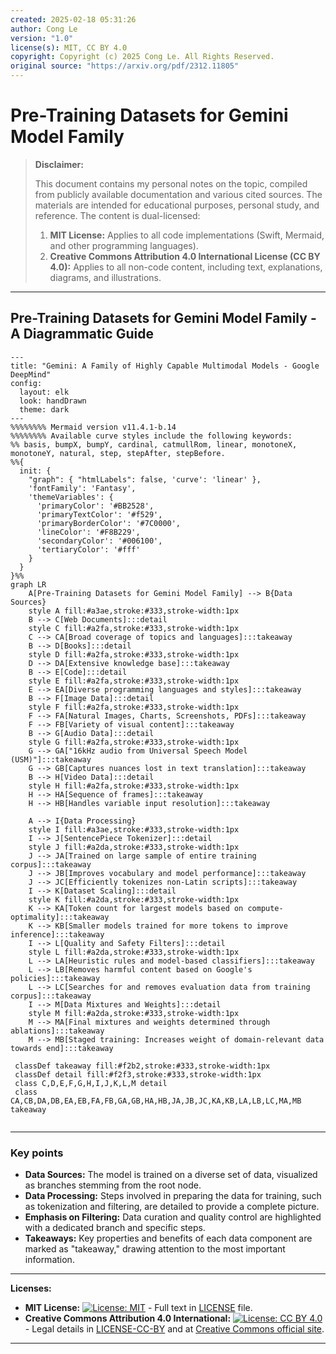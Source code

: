 ```yaml
---
created: 2025-02-18 05:31:26
author: Cong Le
version: "1.0"
license(s): MIT, CC BY 4.0
copyright: Copyright (c) 2025 Cong Le. All Rights Reserved.
original source: "https://arxiv.org/pdf/2312.11805"
---
```




# Pre-Training Datasets for Gemini Model Family
> **Disclaimer:**
>
> This document contains my personal notes on the topic,
> compiled from publicly available documentation and various cited sources.
> The materials are intended for educational purposes, personal study, and reference.
> The content is dual-licensed:
> 1. **MIT License:** Applies to all code implementations (Swift, Mermaid, and other programming languages).
> 2. **Creative Commons Attribution 4.0 International License (CC BY 4.0):** Applies to all non-code content, including text, explanations, diagrams, and illustrations.
---


## Pre-Training Datasets for Gemini Model Family - A Diagrammatic Guide 


```mermaid
---
title: "Gemini: A Family of Highly Capable Multimodal Models - Google DeepMind"
config:
  layout: elk
  look: handDrawn
  theme: dark
---
%%%%%%%% Mermaid version v11.4.1-b.14
%%%%%%%% Available curve styles include the following keywords:
%% basis, bumpX, bumpY, cardinal, catmullRom, linear, monotoneX, monotoneY, natural, step, stepAfter, stepBefore.
%%{
  init: {
    "graph": { "htmlLabels": false, 'curve': 'linear' },
    'fontFamily': 'Fantasy',
    'themeVariables': {
      'primaryColor': '#BB2528',
      'primaryTextColor': '#f529',
      'primaryBorderColor': '#7C0000',
      'lineColor': '#F8B229',
      'secondaryColor': '#006100',
      'tertiaryColor': '#fff'
    }
  }
}%%
graph LR
    A[Pre-Training Datasets for Gemini Model Family] --> B{Data Sources}
    style A fill:#a3ae,stroke:#333,stroke-width:1px
    B --> C[Web Documents]:::detail
    style C fill:#a2fa,stroke:#333,stroke-width:1px
    C --> CA[Broad coverage of topics and languages]:::takeaway
    B --> D[Books]:::detail
    style D fill:#a2fa,stroke:#333,stroke-width:1px
    D --> DA[Extensive knowledge base]:::takeaway
    B --> E[Code]:::detail
    style E fill:#a2fa,stroke:#333,stroke-width:1px
    E --> EA[Diverse programming languages and styles]:::takeaway
    B --> F[Image Data]:::detail
    style F fill:#a2fa,stroke:#333,stroke-width:1px
    F --> FA[Natural Images, Charts, Screenshots, PDFs]:::takeaway
    F --> FB[Variety of visual content]:::takeaway
    B --> G[Audio Data]:::detail
    style G fill:#a2fa,stroke:#333,stroke-width:1px
    G --> GA["16kHz audio from Universal Speech Model (USM)"]:::takeaway
    G --> GB[Captures nuances lost in text translation]:::takeaway
    B --> H[Video Data]:::detail
    style H fill:#a2fa,stroke:#333,stroke-width:1px
    H --> HA[Sequence of frames]:::takeaway
    H --> HB[Handles variable input resolution]:::takeaway
    
    A --> I{Data Processing}
    style I fill:#a3ae,stroke:#333,stroke-width:1px
    I --> J[SentencePiece Tokenizer]:::detail
    style J fill:#a2da,stroke:#333,stroke-width:1px
    J --> JA[Trained on large sample of entire training corpus]:::takeaway
    J --> JB[Improves vocabulary and model performance]:::takeaway
    J --> JC[Efficiently tokenizes non-Latin scripts]:::takeaway
    I --> K[Dataset Scaling]:::detail
    style K fill:#a2da,stroke:#333,stroke-width:1px
    K --> KA[Token count for largest models based on compute-optimality]:::takeaway
    K --> KB[Smaller models trained for more tokens to improve inference]:::takeaway
    I --> L[Quality and Safety Filters]:::detail
    style L fill:#a2da,stroke:#333,stroke-width:1px
    L --> LA[Heuristic rules and model-based classifiers]:::takeaway
    L --> LB[Removes harmful content based on Google's policies]:::takeaway
    L --> LC[Searches for and removes evaluation data from training corpus]:::takeaway
    I --> M[Data Mixtures and Weights]:::detail
    style M fill:#a2da,stroke:#333,stroke-width:1px
    M --> MA[Final mixtures and weights determined through ablations]:::takeaway
    M --> MB[Staged training: Increases weight of domain-relevant data towards end]:::takeaway

 classDef takeaway fill:#f2b2,stroke:#333,stroke-width:1px
 classDef detail fill:#f2f3,stroke:#333,stroke-width:1px
 class C,D,E,F,G,H,I,J,K,L,M detail
 class CA,CB,DA,DB,EA,EB,FA,FB,GA,GB,HA,HB,JA,JB,JC,KA,KB,LA,LB,LC,MA,MB takeaway
 
```

---


### Key points

*   **Data Sources:** The model is trained on a diverse set of data, visualized as branches stemming from the root node.
*   **Data Processing:** Steps involved in preparing the data for training, such as tokenization and filtering, are detailed to provide a complete picture.
*   **Emphasis on Filtering:** Data curation and quality control are highlighted with a dedicated branch and specific steps.
*   **Takeaways:** Key properties and benefits of each data component are marked as "takeaway," drawing attention to the most important information.





---
**Licenses:**

- **MIT License:**  [![License: MIT](https://img.shields.io/badge/License-MIT-yellow.svg)](LICENSE) - Full text in [LICENSE](LICENSE) file.
- **Creative Commons Attribution 4.0 International:** [![License: CC BY 4.0](https://licensebuttons.net/l/by/4.0/88x31.png)](LICENSE-CC-BY) - Legal details in [LICENSE-CC-BY](LICENSE-CC-BY) and at [Creative Commons official site](http://creativecommons.org/licenses/by/4.0/).

---